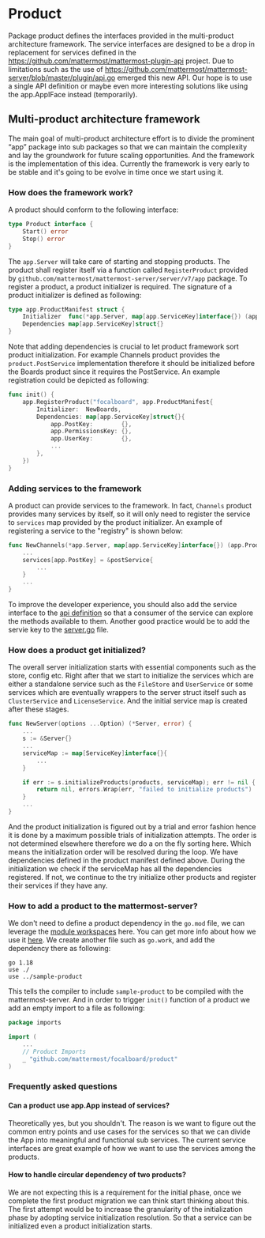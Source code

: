 # Product

Package product defines the interfaces provided in the multi-product architecture framework. The service interfaces are designed to be a drop in replacement for services defined in the https://github.com/mattermost/mattermost-plugin-api project. Due to limitations such as the use of https://github.com/mattermost/mattermost-server/blob/master/plugin/api.go emerged this new API. Our hope is to use a single API definition or maybe even more interesting solutions like using the app.AppIFace instead (temporarily).

## Multi-product architecture framework

The main goal of multi-product architecture effort is to divide the prominent “app” package into sub packages so that we can maintain the complexity and lay the groundwork for future scaling opportunities. And the framework is the implementation of this idea. Currently the framework is very early to be stable and it's going to be evolve in time once we start using it.

### How does the framework work?

A product should conform to the following interface:

```Go
type Product interface {
	Start() error
	Stop() error
}
```

The `app.Server` will take care of starting and stopping products. The product shall register itself via a function called `RegisterProduct` provided by `github.com/mattermost/mattermost-server/server/v7/app` package. To register a product,
a product initializer is required. The signature of a product initializer is defined as following:

```Go
type app.ProductManifest struct {
	Initializer  func(*app.Server, map[app.ServiceKey]interface{}) (app.Product, error)
	Dependencies map[app.ServiceKey]struct{}
}
```

Note that adding dependencies is crucial to let product framework sort product initialization. For example Channels product provides the `product.PostService` implementation therefore it should be initialized before the Boards product since it requires the PostService. An example registration could be depicted as following:

```Go
func init() {
	app.RegisterProduct("focalboard", app.ProductManifest{
		Initializer:  NewBoards,
		Dependencies: map[app.ServiceKey]struct{}{
            app.PostKey:        {},
			app.PermissionsKey: {},
			app.UserKey:        {},
			...
        },
	})
}
```

### Adding services to the framework

A product can provide services to the framework. In fact, `Channels` product provides many services by itself, so it will only need to register the service to `services` map provided by the product initializer. An example of registering a service to the "registry" is shown below:

```Go
func NewChannels(*app.Server, map[app.ServiceKey]interface{}) (app.Product, error){
	...
	services[app.PostKey] = &postService{
		...
	}
	...
}
```

To improve the developer experience, you should also add the service interface to the [api definition](api.go) so that a consumer of the service can explore the methods available to them. Another good practice would be to add the servie key to the [server.go](../app/server.go) file.

### How does a product get initialized?

The overall server initialization starts with essential components such as the store, config etc. Right after that we start to initialize the services which are either a standalone service such as the `FileStore` and `UserService` or some services which are eventually wrappers to the server struct itself such as `ClusterService` and `LicenseService`. And the initial service map is created after these stages.

```Go
func NewServer(options ...Option) (*Server, error) {
	...
	s := &Server{}
	...
	serviceMap := map[ServiceKey]interface{}{
		...
	}

	if err := s.initializeProducts(products, serviceMap); err != nil {
		return nil, errors.Wrap(err, "failed to initialize products")
	}
	...
}
```

And the product initialization is figured out by a trial and error fashion hence it is done by a maximum possible trials of initialization attempts. The order is not determined elsewhere therefore we do a on the fly sorting here. Which means the initialization order will be resolved during the loop.  We have dependencies defined in the product manifest defined above. During the initialization we check if the serviceMap has all the dependencies registered. If not, we continue to the try initialize other products and register their services if they have any.

### How to add a product to the mattermost-server?

We don't need to define a product dependency in the `go.mod` file, we can leverage the [module workspaces](https://go.dev/ref/mod#workspaces) here.  You can get more info about how we use it [here](https://docs.google.com/document/d/1Uwg_dTSNR9mx9ZDx-7osjlD4n3w13cnG6Kpz3ZGXzsM). We create another file such as `go.work`, and add the dependency there as following:

```
go 1.18
use ./
use ../sample-product
```

This tells the compiler to include `sample-product` to be compiled with the mattermost-server. And in order to trigger `init()` function of a product we add an empty import to a file as following:

```Go
package imports

import (
	...
	// Product Imports
	_ "github.com/mattermost/focalboard/product"
)
```

### Frequently asked questions

#### Can a product use app.App instead of services?

Theoretically yes, but you shouldn't. The reason is we want to figure out the common entry points and use cases for the services so that we can divide the App into meaningful and functional sub services. The current service interfaces are great example of how we want to use the services among the products.

#### How to handle circular dependency of two products?

We are not expecting this is a requirement for the initial phase, once we complete the first product migration we can think start thinking about this. The first attempt would be to increase the granularity of the initialization phase by adopting service initialization resolution. So that a service can be initialized even a product initialization starts.
